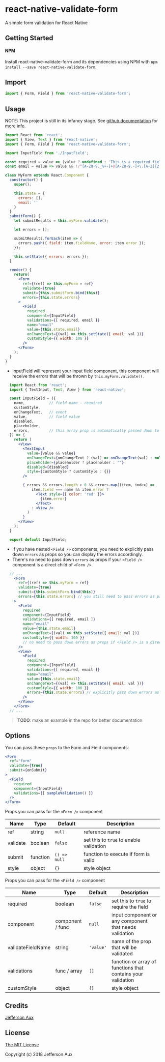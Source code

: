 # react-native-validate-form
A simple form validation for React Native

## Getting Started

#### NPM

Install react-native-validate-form and its dependencies using NPM with `npm install --save react-native-validate-form`.

## Import

  ```jsx
  import { Form, Field } from 'react-native-validate-form';
  ```

## Usage

NOTE: This project is still in its infancy stage.
See [github documentation](https://github.com/auxcalibur/react-native-validate-form#readme) for more info.

  ```jsx
  import React from 'react';
  import { View, Text } from 'react-native';
  import { Form, Field } from 'react-native-validate-form';

  import InputField from './InputField';

  const required = value => (value ? undefined : 'This is a required field.');
  const email = value => value && !/^[A-Z0-9._%+-]+@[A-Z0-9.-]+\.[A-Z]{2,5}$/i.test(value) ? 'Please provide a valid email address.' : undefined;

  class MyForm extends React.Component {
    constructor() {
      super();

      this.state = {
        errors: [],
        email: ''
      }
    }
    submitForm() {
      let submitResults = this.myForm.validate();

      let errors = [];

      submitResults.forEach(item => {
        errors.push({ field: item.fieldName, error: item.error });
      });

      this.setState({ errors: errors });
    }

    render() {
      return(
        <Form
          ref={(ref) => this.myForm = ref}
          validate={true}
          submit={this.submitForm.bind(this)}
          errors={this.state.errors}
        >
          <Field
            required
            component={InputField}
            validations={[ required, email ]}
            name="email"
            value={this.state.email}
            onChangeText={(val) => this.setState({ email: val })}
            customStyle={{ width: 100 }}
          />
        </Form>
      );
    }
  }
  ```

  - InputField will represent your input field component, this component will receive the errors that will be thrown by `this.myForm.validate()`.

  ```jsx
    import React from 'react';
    import { TextInput, Text, View } from 'react-native';

    const InputField = ({
      name,           // field name - required
      customStyle,
      onChangeText,   // event
      value,          // field value
      disabled,
      placeholder,
      errors,         // this array prop is automatically passed down to this component from <Form />
    }) => {
      return (
        <View>
          <TextInput
            value={value && value}
            onChangeText={onChangeText ? (val) => onChangeText(val) : null}
            placeholder={placeholder ? placeholder : ""}
            disabled={disabled}
            style={customStyle ? customStyle : {}}
          />

          { errors && errors.length > 0 && errors.map((item, index) =>
              item.field === name && item.error ?
                <Text style={{ color: 'red' }}>
                  {item.error}
                </Text>
              : <View />
            )
          }
        </View>
      );
    }

    export default InputField;
  ```

  - If you have nested `<Field />` components, you need to explicitly pass down `errors` as props so you can display the errors accordingly.
  - There's no need to pass down `errors` as props if your `<Field />` component is a direct child of `<Form />`.

  ```jsx
    // ...
      <Form
        ref={(ref) => this.myForm = ref}
        validate={true}
        submit={this.submitForm.bind(this)}
        errors={this.state.errors} // you still need to pass errors as props to Form
      >
        <Field
          required
          component={InputField}
          validations={[ required, email ]}
          name="email"
          value={this.state.email}
          onChangeText={(val) => this.setState({ email: val })}
          customStyle={{ width: 100 }}
          // no need to pass down errors as props if <Field /> is a direct child of <Form />
        />
        <View>
          <Field
            required
            component={InputField}
            validations={[ required, email ]}
            name="email"
            value={this.state.email}
            onChangeText={(val) => this.setState({ email: val })}
            customStyle={{ width: 100 }}
            errors={this.state.errors} // explicitly pass down errors as props if your <Field /> is inside an element
          />
        </View>
      </Form>
    // ...
  ```

> **TODO**: make an example in the repo for better documentation

## Options

You can pass these `props` to the Form and Field components:

  ```jsx
  <Form
    ref="form"
    validate={true}
    submit={onSubmit}
  >
    <Field
      required
      component={InputField}
      validations={[ sampleValidation() ]}
    />
  </Form>
  ```

Props you can pass for the `<Form />` component

|Name                   |Type                     |Default                         |Description                                                                          |
|-----------------------|-------------------------|--------------------------------|-------------------------------------------------------------------------------------|
|ref                    |string                   |`null`                          |reference name                                                                       |
|validate               |boolean                  |`false`                         |set this to `true` to enable validation                                              |
|submit                 |function                 |`() => null`                    |function to execute if form is valid                                                 |
|style                  |object                   |`{}`                            |style object                                                                         |

Props you can pass for the `<Field />` component

|Name                   |Type                     |Default                         |Description                                                                          |
|-----------------------|-------------------------|--------------------------------|-------------------------------------------------------------------------------------|
|required               |boolean                  |`false`                         |set this to `true` to require the field                                              |
|component              |component / func         |`null`                          |input component or any component that needs validation                               |
|validateFieldName      |string                   |`'value'`                       |name of the prop that will be validated                                              |
|validations            |func / array             |`[]`                            |function or array of functions that contains your validation                         |
|customStyle            |object                   |`{}`                            |style object                                                                         |

## Credits

[Jefferson Aux](https://github.com/auxcalibur)

## License

[The MIT License](http://opensource.org/licenses/MIT)

Copyright (c) 2018 Jefferson Aux